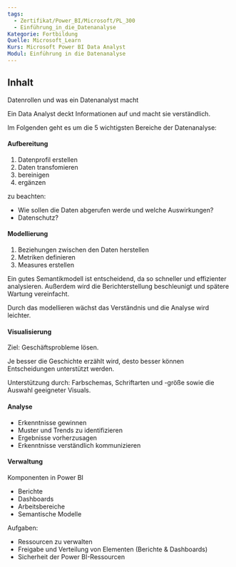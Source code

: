 ```yaml
---
tags:
  - Zertifikat/Power_BI/Microsoft/PL_300
  - Einführung_in_die_Datenanalyse
Kategorie: Fortbildung
Quelle: Microsoft_Learn
Kurs: Microsoft Power BI Data Analyst
Modul: Einführung in die Datenanalyse
---
```

## Inhalt
Datenrollen und was ein Datenanalyst macht

Ein Data Analyst deckt Informationen auf und macht sie verständlich.

Im Folgenden geht es um die 5 wichtigsten Bereiche der Datenanalyse:

#### Aufbereitung
1. Datenprofil erstellen
2. Daten transfomieren
3. bereinigen
4. ergänzen

zu beachten:
- Wie sollen die Daten abgerufen werde und welche Auswirkungen?
- Datenschutz?


#### Modellierung
1. Beziehungen zwischen den Daten herstellen
2. Metriken definieren
3. Measures erstellen

Ein gutes Semantikmodell ist entscheidend, da so schneller und effizienter analysieren. Außerdem wird die Berichterstellung beschleunigt und spätere Wartung vereinfacht.

Durch das modellieren wächst das Verständnis und die Analyse wird leichter.


#### Visualisierung
Ziel: Geschäftsprobleme lösen.

Je besser die Geschichte erzählt wird, desto besser können Entscheidungen unterstützt werden.

Unterstützung durch:
Farbschemas, Schriftarten und -größe sowie die Auswahl geeigneter Visuals.


#### Analyse
- Erkenntnisse gewinnen
- Muster und Trends zu identifizieren
- Ergebnisse vorherzusagen 
- Erkenntnisse verständlich kommunizieren


#### Verwaltung
Komponenten in Power BI
- Berichte
- Dashboards
- Arbeitsbereiche
- Semantische Modelle


Aufgaben:
- Ressourcen zu verwalten
- Freigabe und Verteilung von Elementen (Berichte & Dashboards)
- Sicherheit der Power BI-Ressourcen
